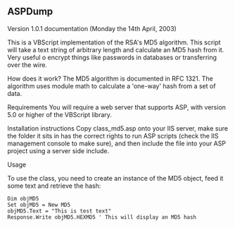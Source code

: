 ## ASPDump ##

Version 1.0.1 documentation (Monday the 14th April, 2003)

This is a VBScript implementation of the RSA's MD5 algorithm. This script will take a text string of arbitrary length and calculate an MD5 hash from it. Very useful o encrypt things like passwords in databases or transferring over the wire.

How does it work?
The MD5 algorithm is documented in RFC 1321. The algorithm uses module math to calculate a 'one-way' hash from a set of data.

Requirements
You will require a web server that supports ASP, with version 5.0 or higher of the VBScript library.

Installation instructions
Copy class_md5.asp onto your IIS server, make sure the folder it sits in has the correct rights to run ASP scripts (check the IIS management console to make sure), and then include the file into your ASP project using a server side include.

Usage

To use the class, you need to create an instance 
of the MD5 object, feed it some text and retrieve the hash:
```
Dim objMD5
Set objMD5 = New MD5
objMD5.Text = "This is test text"
Response.Write objMD5.HEXMD5 ' This will display an MD5 hash
```
